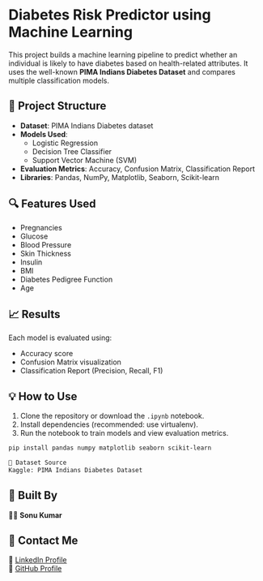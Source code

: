 # Diabetes Risk Predictor using Machine Learning 

This project builds a machine learning pipeline to predict whether an individual is likely to have diabetes based on health-related attributes. It uses the well-known **PIMA Indians Diabetes Dataset** and compares multiple classification models.

## 📂 Project Structure

- **Dataset**: PIMA Indians Diabetes dataset
- **Models Used**:
  - Logistic Regression
  - Decision Tree Classifier
  - Support Vector Machine (SVM)
- **Evaluation Metrics**: Accuracy, Confusion Matrix, Classification Report
- **Libraries**: Pandas, NumPy, Matplotlib, Seaborn, Scikit-learn

## 🔍 Features Used
- Pregnancies
- Glucose
- Blood Pressure
- Skin Thickness
- Insulin
- BMI
- Diabetes Pedigree Function
- Age

## 📈 Results
Each model is evaluated using:
- Accuracy score
- Confusion Matrix visualization
- Classification Report (Precision, Recall, F1)

## 💡 How to Use

1. Clone the repository or download the `.ipynb` notebook.
2. Install dependencies (recommended: use virtualenv).
3. Run the notebook to train models and view evaluation metrics.

```bash
pip install pandas numpy matplotlib seaborn scikit-learn

📁 Dataset Source
Kaggle: PIMA Indians Diabetes Dataset
```

## 🤝 Built By
👨‍💻 **Sonu Kumar**  
## 🤝 Contact Me
🔗 [LinkedIn Profile](https://www.linkedin.com/in/hhsksonu)  
🔗 [GitHub Profile](https://github.com/hhsksonu)
